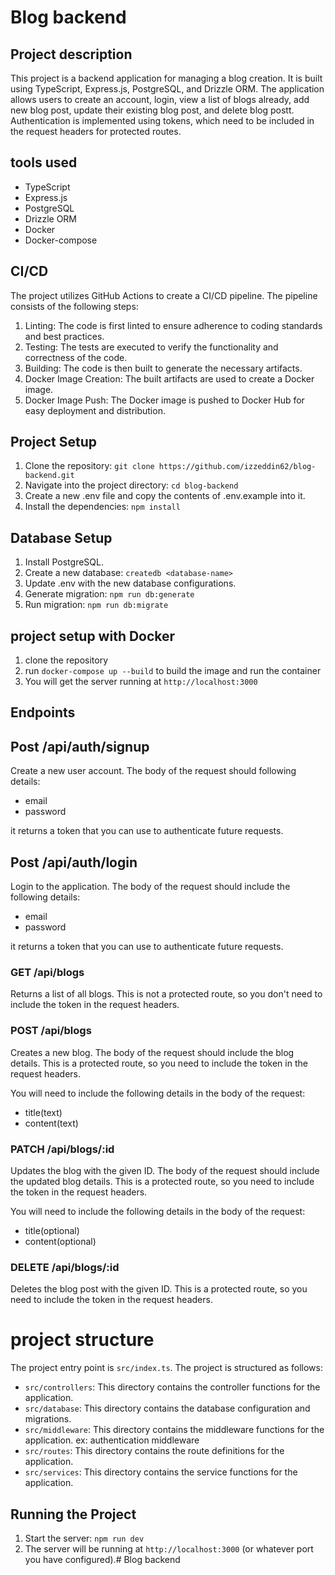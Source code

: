 # Blog backend

## Project description
This project is a backend application for managing a blog creation. It is built using TypeScript, Express.js, PostgreSQL, and Drizzle ORM. The application allows users to create an account, login, view a list of blogs already, add new blog post, update their existing blog post, and delete blog postt. Authentication is implemented using tokens, which need to be included in the request headers for protected routes.

## tools used
- TypeScript
- Express.js
- PostgreSQL
- Drizzle ORM
- Docker
- Docker-compose

## CI/CD

The project utilizes GitHub Actions to create a CI/CD pipeline. The pipeline consists of the following steps:

1. Linting: The code is first linted to ensure adherence to coding standards and best practices.
2. Testing: The tests are executed to verify the functionality and correctness of the code.
3. Building: The code is then built to generate the necessary artifacts.
4. Docker Image Creation: The built artifacts are used to create a Docker image.
5. Docker Image Push: The Docker image is pushed to Docker Hub for easy deployment and distribution.


## Project Setup
1. Clone the repository: `git clone https://github.com/izzeddin62/blog-backend.git`
2. Navigate into the project directory: `cd blog-backend`
3. Create a new .env file and copy the contents of .env.example into it.
3. Install the dependencies: `npm install`

## Database Setup
1. Install PostgreSQL.
2. Create a new database: `createdb <database-name>`
3. Update .env with the new database configurations.
4. Generate migration: `npm run db:generate`
5. Run migration: `npm run db:migrate`

## project setup with Docker
1. clone the repository
2. run `docker-compose up --build` to build the image and run the container
3. You will get the server running at `http://localhost:3000`

## Endpoints

## Post /api/auth/signup
Create a new user account. The body of the request should following details:
- email
- password

it returns a token that you can use to authenticate future requests.

## Post /api/auth/login
Login to the application. The body of the request should include the following details:
- email
- password

it returns a token that you can use to authenticate future requests.

### GET /api/blogs

Returns a list of all blogs. This is not a protected route, so you don't need to include the token in the request headers.


### POST /api/blogs

Creates a new blog. The body of the request should include the blog details. This is a protected route, so you need to include the token in the request headers.

You will need to include the following details in the body of the request:
- title(text)
- content(text)



### PATCH /api/blogs/:id

Updates the blog with the given ID. The body of the request should include the updated blog details. This is a protected route, so you need to include the token in the request headers.

You will need to include the following details in the body of the request:
- title(optional)
- content(optional)

### DELETE /api/blogs/:id

Deletes the blog post with the given ID. This is a protected route, so you need to include the token in the request headers.

# project structure
The project entry point is `src/index.ts`. The project is structured as follows:

- `src/controllers`: This directory contains the controller functions for the application.
- `src/database`: This directory contains the database configuration and migrations.
- `src/middleware`: This directory contains the middleware functions for the application. ex: authentication middleware
- `src/routes`: This directory contains the route definitions for the application.
- `src/services`: This directory contains the service functions for the application.

## Running the Project

1. Start the server: `npm run dev`
2. The server will be running at `http://localhost:3000` (or whatever port you have configured).# Blog backend

